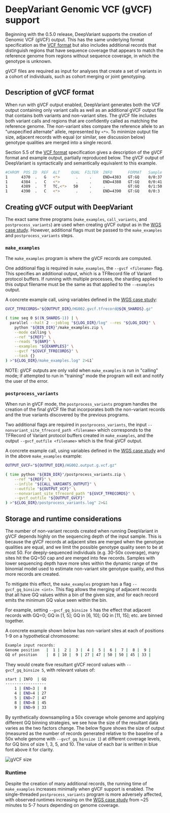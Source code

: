 # DeepVariant Genomic VCF (gVCF) support

Beginning with the 0.5.0 release, DeepVariant supports the creation of Genomic
VCF (gVCF) output. This has the same underlying format specification as the
[VCF format] but also includes additional records that distinguish regions that
have sequence coverage that appears to match the reference genome from regions
without sequence coverage, in which the genotype is unknown.

gVCF files are required as input for analyses that create a set of variants in
a cohort of individuals, such as cohort merging or joint genotyping.

## Description of gVCF format

When run with gVCF output enabled, DeepVariant generates both the VCF output
containing only variant calls as well as an additional gVCF output file that
contains both variants and non-variant sites. The gVCF file includes both
variant calls and regions that are confidently called as matching the reference
genome. The non-variant sites compare the reference allele to an "unspecified
alternate" allele, represented by `<*>`. To minimize output file size, adjacent
records with equal (or similar, see discussion below) genotype qualities are
merged into a single record.

Section 5.5 of the [VCF format] specification gives a description of the gVCF
format and example output, partially reproduced below. The gVCF output of
DeepVariant is syntactically and semantically equivalent to this example.

```bash
#CHROM  POS ID  REF  ALT     QUAL  FILTER  INFO       FORMAT   Sample
1      4370  .   G   <*>       .     .     END=4383   GT:GQ    0/0:37
1      4384  .   C   <*>       .     .     END=4388   GT:GQ    0/0:41
1      4389  .   T   TC,<*>   50     .     .          GT:GQ    0/1:50
1      4390  .   C   <*>       .     .     END=4390   GT:GQ    0/0:3
```

## Creating gVCF output with DeepVariant

The exact same three programs (`make_examples`, `call_variants`, and
`postprocess_variants`) are used when creating gVCF output as in the [WGS case
study]. However, additional flags must be passed to the `make_examples` and
`postprocess_variants` steps.

### `make_examples`

The `make_examples` program is where the gVCF records are computed.

One additional flag is required in `make_examples`, the `--gvcf <filename>`
flag. This specifies an additional output, which is a TFRecord file of Variant
protocol buffers. If running with multiple processes, the sharding applied to
this output filename must be the same as that applied to the `--examples`
output.

A concrete example call, using variables defined in the [WGS case study]:

```bash
GVCF_TFRECORDS="${OUTPUT_DIR}/HG002.gvcf.tfrecord@${N_SHARDS}.gz"

( time seq 0 $((N_SHARDS-1)) | \
  parallel --halt 2 --joblog "${LOG_DIR}/log" --res "${LOG_DIR}" \
    python "${BIN_DIR}"/make_examples.zip \
    --mode calling \
    --ref "${REF}" \
    --reads "${BAM}" \
    --examples "${EXAMPLES}" \
    --gvcf "${GVCF_TFRECORDS}" \
    --task {}
) >"${LOG_DIR}/make_examples.log" 2>&1`
```

NOTE: gVCF outputs are only valid when `make_examples` is run in "calling" mode;
if attempted to run in "training" mode the program will exit and notify the user
of the error.

### `postprocess_variants`

When run in gVCF mode, the `postprocess_variants` program handles the creation
of the final gVCF file that incorporates both the non-variant records and the
true variants discovered by the previous programs.

Two additional flags are required in `postprocess_variants`, the input
`--nonvariant_site_tfrecord_path <filename>` which corresponds to the TFRecord
of Variant protocol buffers created in `make_examples`, and the output
`--gvcf_outfile <filename>` which is the final gVCF output.

A concrete example call, using variables defined in the [WGS case study] and in
the above `make_examples` example:

```bash
OUTPUT_GVCF="${OUTPUT_DIR}/HG002.output.g.vcf.gz"

( time python "${BIN_DIR}"/postprocess_variants.zip \
    --ref "${REF}" \
    --infile "${CALL_VARIANTS_OUTPUT}" \
    --outfile "${OUTPUT_VCF}" \
    --nonvariant_site_tfrecord_path "${GVCF_TFRECORDS}" \
    --gvcf_outfile "${OUTPUT_GVCF}"
) >"${LOG_DIR}/postprocess_variants.log" 2>&1
```

## Storage and runtime considerations

The number of non-variant records created when running DeepVariant in gVCF
depends highly on the sequencing depth of the input sample. This is because the
gVCF records at adjacent sites are merged when the genotype qualities are equal,
and we limit the possible genotype quality seen to be at most 50. For
deeply-sequenced individuals (e.g. 30-50x coverage), many sites hit the GQ=50
cap and are merged into few records. Samples with lower sequencing depth have
more sites within the dynamic range of the binomial model used to estimate
non-variant site genotype quality, and thus more records are created.

To mitigate this effect, the `make_examples` program has a flag
`--gvcf_gq_binsize <int>`. This flag allows the merging of adjacent records that
all have GQ values within a bin of the given size, and for each record emits the
minimum GQ value seen within the bin.

For example, setting `--gvcf_gq_binsize 5` has the effect that adjacent records
with GQ=0; GQ in [1, 5]; GQ in [6, 10]; GQ in [11, 15]; etc. are binned
together.

A concrete example shown below has non-variant sites at each of positions 1-9 on
a hypothetical chromosome:

```bash
Example input records:
Genome position   |  1 |  2 |  3 |  4 |  5 |  6 |  7 |  8 |  9 |
GQ of position    |  8 | 10 |  9 | 27 | 47 | 50 | 50 | 45 | 33 |
```

They would create five resultant gVCF record values with `--gvcf_gq_binsize 5`,
with relevant values of:

```bash
start | INFO  | GQ
------------------
    1 | END=3 |  8
    4 | END=4 | 27
    5 | END=7 | 47
    8 | END=8 | 45
    9 | END=9 | 33
```

By synthetically downsampling a 50x coverage whole genome and applying different
GQ binning strategies, we see how the size of the resultant data varies as the
two factors change. The below figure shows the size of output (measured as the
number of records generated relative to the baseline of a 50x whole genome with
`--gvcf_gq_binsize 1`) at different coverage levels, for GQ bins of size 1, 3,
5, and 10. The value of each bar is written in blue font above it for clarity.

![gVCF
size](DeepVariant-gvcf-sizes-figure.png?raw=true "DeepVariant gVCF sizes")

### Runtime

Despite the creation of many additional records, the running time of
`make_examples` increases minimally when gVCF support is enabled. The
single-threaded `postprocess_variants` program is more adversely affected, with
observed runtimes increasing on the [WGS case study] from ~25 minutes to 5-7
hours depending on genome coverage.

[VCF format]: https://samtools.github.io/hts-specs/VCFv4.3.pdf
[WGS case study]: deepvariant-case-study.md
